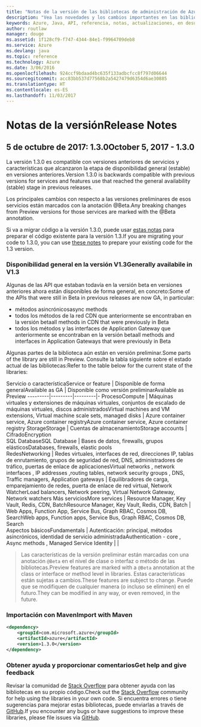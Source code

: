 ```yaml
---
title: "Notas de la versión de las bibliotecas de administración de Azure para Java | Microsoft Docs"
description: "Vea las novedades y los cambios importantes en las bibliotecas de administración de Azure para Java"
keywords: Azure, Java, API, referencia, notas, actualizaciones, en desuso
author: routlaw
manager: douge
ms.assetid: 1f128cf9-f747-4344-84e1-f9964709deb8
ms.service: Azure
ms.devlang: java
ms.topic: reference
ms.technology: Azure
ms.date: 3/06/2016
ms.openlocfilehash: 924ccf9bdaad4bc635f133adbcfcc8f797d06644
ms.sourcegitcommit: acc83bb537d77568b2a5427479d6354d6ae30885
ms.translationtype: HT
ms.contentlocale: es-ES
ms.lasthandoff: 11/03/2017
---
```

# <a name="release-notes"></a><span data-ttu-id="aafdc-104">Notas de la versión</span><span class="sxs-lookup"><span data-stu-id="aafdc-104">Release Notes</span></span> 

## <a name="october-5-2017---130"></a><span data-ttu-id="aafdc-105">5 de octubre de 2017: 1.3.0</span><span class="sxs-lookup"><span data-stu-id="aafdc-105">October 5, 2017 - 1.3.0</span></span> 

<span data-ttu-id="aafdc-106">La versión 1.3.0 es compatible con versiones anteriores de servicios y características que alcanzaron la etapa de disponibilidad general (estable) en versiones anteriores.</span><span class="sxs-lookup"><span data-stu-id="aafdc-106">Version 1.3.0 is backwards compatible with previous versions for services and features use that reached the general availability (stable) stage in previous releases.</span></span>

<span data-ttu-id="aafdc-107">Los principales cambios con respecto a las versiones preliminares de esos servicios están marcados con la anotación @Beta.</span><span class="sxs-lookup"><span data-stu-id="aafdc-107">Any breaking changes from Preview versions for those services are marked with the @Beta annotation.</span></span>

<span data-ttu-id="aafdc-108">Si va a migrar código a la versión 1.3.0, puede usar [estas notas](https://github.com/Azure/azure-sdk-for-java/blob/master/notes/prepare-for-1.3.0.md) para preparar el código existente para la versión 1.3.</span><span class="sxs-lookup"><span data-stu-id="aafdc-108">If you are migrating your code to 1.3.0, you can use [these notes](https://github.com/Azure/azure-sdk-for-java/blob/master/notes/prepare-for-1.3.0.md) to prepare your existing code for the 1.3 version.</span></span>

### <a name="generally-availabile-in-v13"></a><span data-ttu-id="aafdc-109">Disponibilidad general en la versión V1.3</span><span class="sxs-lookup"><span data-stu-id="aafdc-109">Generally availabile in V1.3</span></span>

<span data-ttu-id="aafdc-110">Algunas de las API que estaban todavía en la versión beta en versiones anteriores ahora están disponibles de forma general, en concreto:</span><span class="sxs-lookup"><span data-stu-id="aafdc-110">Some of the APIs that were still in Beta in previous releases are now GA, in particular:</span></span>

- <span data-ttu-id="aafdc-111">métodos asincrónicos</span><span class="sxs-lookup"><span data-stu-id="aafdc-111">async methods</span></span>
- <span data-ttu-id="aafdc-112">todos los métodos de la red CDN que anteriormente se encontraban en la versión beta</span><span class="sxs-lookup"><span data-stu-id="aafdc-112">all methods in CDN that were previously in Beta</span></span>
- <span data-ttu-id="aafdc-113">todos los métodos y las interfaces de Application Gateway que anteriormente se encontraban en la versión beta</span><span class="sxs-lookup"><span data-stu-id="aafdc-113">all methods and interfaces in Application Gateways that were previously in Beta</span></span>

 <span data-ttu-id="aafdc-114">Algunas partes de la biblioteca aún están en versión preliminar.</span><span class="sxs-lookup"><span data-stu-id="aafdc-114">Some parts of the library are still in Preview.</span></span> <span data-ttu-id="aafdc-115">Consulte la tabla siguiente sobre el estado actual de las bibliotecas:</span><span class="sxs-lookup"><span data-stu-id="aafdc-115">Refer to the table below for the current state of the libraries:</span></span>

<span data-ttu-id="aafdc-116">Servicio o característica</span><span class="sxs-lookup"><span data-stu-id="aafdc-116">Service or feature</span></span> | <span data-ttu-id="aafdc-117">Disponible de forma general</span><span class="sxs-lookup"><span data-stu-id="aafdc-117">Available as GA</span></span> | <span data-ttu-id="aafdc-118">Disponible como versión preliminar</span><span class="sxs-lookup"><span data-stu-id="aafdc-118">Available as Preview</span></span> 
---------|---------|---------|-
<span data-ttu-id="aafdc-119">Proceso</span><span class="sxs-lookup"><span data-stu-id="aafdc-119">Compute</span></span>  | <span data-ttu-id="aafdc-120">Máquinas virtuales y extensiones de máquinas virtuales, conjuntos de escalado de máquinas virtuales, discos administrados</span><span class="sxs-lookup"><span data-stu-id="aafdc-120">Virtual machines and VM extensions, Virtual machine scale sets, managed disks</span></span>   | <span data-ttu-id="aafdc-121">Azure container service, Azure container registry</span><span class="sxs-lookup"><span data-stu-id="aafdc-121">Azure container service, Azure container registry</span></span> 
<span data-ttu-id="aafdc-122">Storage</span><span class="sxs-lookup"><span data-stu-id="aafdc-122">Storage</span></span>   |  <span data-ttu-id="aafdc-123">Cuentas de almacenamiento</span><span class="sxs-lookup"><span data-stu-id="aafdc-123">Storage accounts</span></span>       |    <span data-ttu-id="aafdc-124">Cifrado</span><span class="sxs-lookup"><span data-stu-id="aafdc-124">Encryption</span></span>     
<span data-ttu-id="aafdc-125">SQL Database</span><span class="sxs-lookup"><span data-stu-id="aafdc-125">SQL Database</span></span>  | <span data-ttu-id="aafdc-126">Bases de datos, firewalls, grupos elásticos</span><span class="sxs-lookup"><span data-stu-id="aafdc-126">Databases, firewalls, elastic pools</span></span>              
<span data-ttu-id="aafdc-127">Redes</span><span class="sxs-lookup"><span data-stu-id="aafdc-127">Networking</span></span>    |  <span data-ttu-id="aafdc-128">Redes virtuales, interfaces de red, direcciones IP, tablas de enrutamiento, grupos de seguridad de red, DNS, administradores de tráfico, puertas de enlace de aplicaciones</span><span class="sxs-lookup"><span data-stu-id="aafdc-128">Virtual networks , network interfaces , IP addresses ,routing tables, network security groups , DNS, Traffic managers, Application gateways</span></span>  |    <span data-ttu-id="aafdc-129">Equilibradores de carga, emparejamiento de redes, puerta de enlace de red virtual, Network Watcher</span><span class="sxs-lookup"><span data-stu-id="aafdc-129">Load balancers, Network peering, Virtual Network Gateway, Network watchers</span></span> 
<span data-ttu-id="aafdc-130">Más servicios</span><span class="sxs-lookup"><span data-stu-id="aafdc-130">More services</span></span>    |  <span data-ttu-id="aafdc-131">Resource Manager, Key Vault, Redis, CDN, Batch</span><span class="sxs-lookup"><span data-stu-id="aafdc-131">Resource Manager, Key Vault, Redis,  CDN, Batch</span></span>       |  <span data-ttu-id="aafdc-132">Web Apps, Function App, Service Bus, Graph RBAC, Cosmos DB, Search</span><span class="sxs-lookup"><span data-stu-id="aafdc-132">Web apps, Function apps, Service Bus, Graph RBAC, Cosmos DB, Search</span></span>  
<span data-ttu-id="aafdc-133">Aspectos básicos</span><span class="sxs-lookup"><span data-stu-id="aafdc-133">Fundamentals</span></span>     |   <span data-ttu-id="aafdc-134">Autenticación: principal, métodos asincrónicos, identidad de servicio administrada</span><span class="sxs-lookup"><span data-stu-id="aafdc-134">Authentication - core , Async methods , Managed Service Identity</span></span>      |      |

> <span data-ttu-id="aafdc-135">Las características de la versión preliminar están marcadas con una anotación `@Beta` en el nivel de clase o interfaz o método de las bibliotecas.</span><span class="sxs-lookup"><span data-stu-id="aafdc-135">Preview features are marked with a `@Beta` annotation at the class or interface or method level in libraries.</span></span> <span data-ttu-id="aafdc-136">Estas características están sujetas a cambios.</span><span class="sxs-lookup"><span data-stu-id="aafdc-136">These features are subject to change.</span></span> <span data-ttu-id="aafdc-137">Puede que se modifiquen de cualquier manera (o incluso se eliminen) en el futuro.</span><span class="sxs-lookup"><span data-stu-id="aafdc-137">They can be modified in any way, or even removed, in the future.</span></span>

### <a name="import-with-maven"></a><span data-ttu-id="aafdc-138">Importación con Maven</span><span class="sxs-lookup"><span data-stu-id="aafdc-138">Import with Maven</span></span>

```XML
<dependency>
    <groupId>com.microsoft.azure</groupId>
    <artifactId>azure</artifactId>
    <version>1.3.0</version>
</dependency>
```

### <a name="get-help-and-give-feedback"></a><span data-ttu-id="aafdc-139">Obtener ayuda y proporcionar comentarios</span><span class="sxs-lookup"><span data-stu-id="aafdc-139">Get help and give feedback</span></span>

<span data-ttu-id="aafdc-140">Revisar la comunidad de [Stack Overflow](http://stackoverflow.com/questions/tagged/azure-java-sdk) para obtener ayuda con las bibliotecas en su propio código.</span><span class="sxs-lookup"><span data-stu-id="aafdc-140">Check out the [Stack Overflow](http://stackoverflow.com/questions/tagged/azure-java-sdk) community for help using the libraries in your own code.</span></span> <span data-ttu-id="aafdc-141">Si encuentra errores o tiene sugerencias para mejorar estas bibliotecas, puede enviarlas a través de [GitHub](https://github.com/Azure/azure-sdk-for-java/issues).</span><span class="sxs-lookup"><span data-stu-id="aafdc-141">If you encounter any bugs or have suggestions to improve these libraries, please file issues via [GitHub](https://github.com/Azure/azure-sdk-for-java/issues).</span></span>


